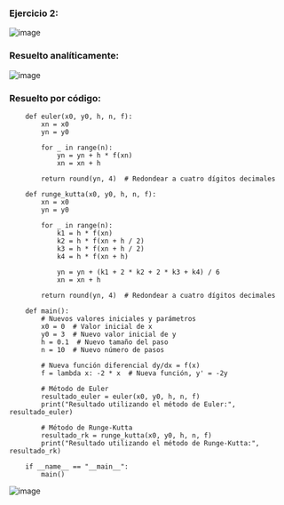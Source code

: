 ### Ejercicio 2:

![image](https://github.com/Jorge11Romero/Metodos-Numericos/assets/147437900/be123136-2515-427d-9e76-6304138b1398)


### Resuelto analíticamente:

![image](https://github.com/Jorge11Romero/Metodos-Numericos/assets/147437900/4124f1e6-c9e4-4c96-8b36-ed5f17093977)


### Resuelto por código:

        def euler(x0, y0, h, n, f):
            xn = x0
            yn = y0
        
            for _ in range(n):
                yn = yn + h * f(xn)
                xn = xn + h
        
            return round(yn, 4)  # Redondear a cuatro dígitos decimales
        
        def runge_kutta(x0, y0, h, n, f):
            xn = x0
            yn = y0
        
            for _ in range(n):
                k1 = h * f(xn)
                k2 = h * f(xn + h / 2)
                k3 = h * f(xn + h / 2)
                k4 = h * f(xn + h)
        
                yn = yn + (k1 + 2 * k2 + 2 * k3 + k4) / 6
                xn = xn + h
        
            return round(yn, 4)  # Redondear a cuatro dígitos decimales
        
        def main():
            # Nuevos valores iniciales y parámetros
            x0 = 0  # Valor inicial de x
            y0 = 3  # Nuevo valor inicial de y
            h = 0.1  # Nuevo tamaño del paso
            n = 10  # Nuevo número de pasos
        
            # Nueva función diferencial dy/dx = f(x)
            f = lambda x: -2 * x  # Nueva función, y' = -2y
        
            # Método de Euler
            resultado_euler = euler(x0, y0, h, n, f)
            print("Resultado utilizando el método de Euler:", resultado_euler)
        
            # Método de Runge-Kutta
            resultado_rk = runge_kutta(x0, y0, h, n, f)
            print("Resultado utilizando el método de Runge-Kutta:", resultado_rk)
        
        if __name__ == "__main__":
            main()

![image](https://github.com/Jorge11Romero/Metodos-Numericos/assets/147437900/23a241ae-d8f0-43d6-8c22-5b9a1aa259e8)
